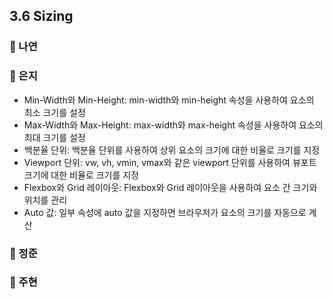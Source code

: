 ## 3.6 Sizing

### 📝 나연

### 📝 은지
 - Min-Width와 Min-Height: min-width와 min-height 속성을 사용하여 요소의 최소 크기를 설정
 - Max-Width와 Max-Height: max-width와 max-height 속성을 사용하여 요소의 최대 크기를 설정
 - 백분율 단위: 백분율 단위를 사용하여 상위 요소의 크기에 대한 비율로 크기를 지정
 - Viewport 단위: vw, vh, vmin, vmax와 같은 viewport 단위를 사용하여 뷰포트 크기에 대한 비율로 크기를 지정
 - Flexbox와 Grid 레이아웃: Flexbox와 Grid 레이아웃을 사용하여 요소 간 크기와 위치를 관리
 - Auto 값: 일부 속성에 auto 값을 지정하면 브라우저가 요소의 크기를 자동으로 계산

### 📝 정준

### 📝 주현
